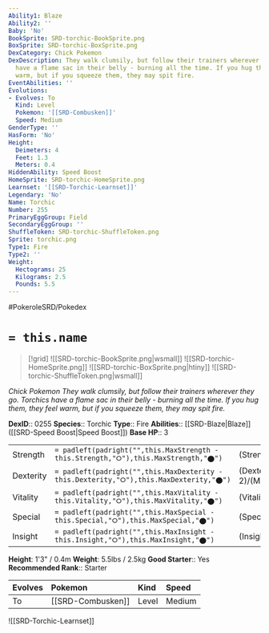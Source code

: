 ```yaml
---
Ability1: Blaze
Ability2: ''
Baby: 'No'
BookSprite: SRD-torchic-BookSprite.png
BoxSprite: SRD-torchic-BoxSprite.png
DexCategory: Chick Pokemon
DexDescription: They walk clumsily, but follow their trainers wherever they go. Torchics
  have a flame sac in their belly - burning all the time. If you hug them, they feel
  warm, but if you squeeze them, they may spit fire.
EventAbilities: ''
Evolutions:
- Evolves: To
  Kind: Level
  Pokemon: '[[SRD-Combusken]]'
  Speed: Medium
GenderType: ''
HasForm: 'No'
Height:
  Deimeters: 4
  Feet: 1.3
  Meters: 0.4
HiddenAbility: Speed Boost
HomeSprite: SRD-torchic-HomeSprite.png
Learnset: '[[SRD-Torchic-Learnset]]'
Legendary: 'No'
Name: Torchic
Number: 255
PrimaryEggGroup: Field
SecondaryEggGroup: ''
ShuffleToken: SRD-torchic-ShuffleToken.png
Sprite: torchic.png
Type1: Fire
Type2: ''
Weight:
  Hectograms: 25
  Kilograms: 2.5
  Pounds: 5.5
---
```


#PokeroleSRD/Pokedex

# `= this.name`

> [!grid]
> ![[SRD-torchic-BookSprite.png|wsmall]]
> ![[SRD-torchic-HomeSprite.png]]
> ![[SRD-torchic-BoxSprite.png|htiny]]
> ![[SRD-torchic-ShuffleToken.png|wsmall]]


*Chick Pokemon*
*They walk clumsily, but follow their trainers wherever they go. Torchics have a flame sac in their belly - burning all the time. If you hug them, they feel warm, but if you squeeze them, they may spit fire.*

**DexID**:: 0255
**Species**:: Torchic
**Type**:: Fire
**Abilities**:: [[SRD-Blaze|Blaze]] ([[SRD-Speed Boost|Speed Boost]])
**Base HP**:: 3

|           |                                                                                        |                                          |
| --------- | -------------------------------------------------------------------------------------- | ---------------------------------------- |
| Strength  | `= padleft(padright("",this.MaxStrength - this.Strength,"⭘"),this.MaxStrength,"⬤")`    | (Strength::2)/(MaxStrength::4)   |
| Dexterity | `= padleft(padright("",this.MaxDexterity - this.Dexterity,"⭘"),this.MaxDexterity,"⬤")` | (Dexterity:: 2)/(MaxDexterity::4) |
| Vitality  | `= padleft(padright("",this.MaxVitality - this.Vitality,"⭘"),this.MaxVitality,"⬤")`    | (Vitality::1)/(MaxVitality::3)   |
| Special   | `= padleft(padright("",this.MaxSpecial - this.Special,"⭘"),this.MaxSpecial,"⬤")`       | (Special::2)/(MaxSpecial::5)     |
| Insight   | `= padleft(padright("",this.MaxInsight - this.Insight,"⭘"),this.MaxInsight,"⬤")`       | (Insight::2)/(MaxInsight::4)     |

**Height**: 1'3" / 0.4m
**Weight**: 5.5lbs / 2.5kg
**Good Starter**:: Yes
**Recommended Rank**:: Starter

| Evolves   | Pokemon           | Kind   | Speed   |
|:----------|:------------------|:-------|:--------|
| To        | [[SRD-Combusken]] | Level  | Medium  |

![[SRD-Torchic-Learnset]]
